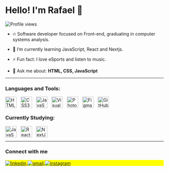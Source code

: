 
<h1 align="left">Hello! I'm Rafael 👋</h1>
<p align="left"> <img src="https://komarev.com/ghpvc/?username=rafaeelprado&color=blue" alt="Profile views" /> </p>

- 🔥 Software developer focused on Front-end, graduating in computer systems analysis.

- 🌱 I’m currently learning JavaScript, React and Nextjs. 

- ⚡ Fun fact: I love eSports and listen to music. 

- 💬 Ask me about: **HTML, CSS, JavaScript**

<hr>

### Languages and Tools:

<img align="left" alt="HTML5" width="36px" src="https://cdn.jsdelivr.net/gh/devicons/devicon/icons/html5/html5-original.svg" style="padding-right:10px;" />
<img align="left" alt="CSS3" width="36px" src="https://cdn.jsdelivr.net/gh/devicons/devicon/icons/css3/css3-original.svg" style="padding-right:10px;" />
<img align="left" alt="JavaScript" width="36px" src="https://cdn.jsdelivr.net/gh/devicons/devicon/icons/javascript/javascript-original.svg" style="padding-right:10px;" />
<img align="left" alt="Visual Studio Code" width="36px" src="https://cdn.jsdelivr.net/gh/devicons/devicon/icons/vscode/vscode-original.svg" style="padding-right:10px;" />
<img align="left" alt="Photoshop" width="36px" src="https://cdn.jsdelivr.net/gh/devicons/devicon/icons/photoshop/photoshop-plain.svg" style="padding-right:10px;" />
<img align="left" alt="Figma" width="36px" src="https://cdn.jsdelivr.net/gh/devicons/devicon/icons/figma/figma-original.svg" style="padding-right:10px;" />
<img align="left" alt="GitHub" width="36px" src="https://user-images.githubusercontent.com/3369400/139447912-e0f43f33-6d9f-45f8-be46-2df5bbc91289.png" style="padding-right:10px;" />


<br><br>

### Currently Studying: 

<img align="left" alt="JavaScript" width="36px" src="https://cdn.jsdelivr.net/gh/devicons/devicon/icons/javascript/javascript-original.svg" style="padding-right:10px;" />
<img align="left" alt="ReactJs" width="36px" src="https://cdn.jsdelivr.net/gh/devicons/devicon/icons/react/react-original.svg" style="padding-right:10px;" />

<img align="left" alt="NextJs" width="36px" src="https://cdn.jsdelivr.net/gh/devicons/devicon/icons/nextjs/nextjs-original.svg" />



<br><br>

<hr>

### Connect with me

<p align="left" style="background:yellow">
<a href="https://linkedin.com/in/rafapsd" target="_blank">
<img align="center" src="https://img.shields.io/badge/LinkedIn-0077B5?style=for-the-badge&logo=linkedin&logoColor=white" alt="linkedin"/>
</a>
<a href="mailto:rafapsd@gmail.com">
<img align="center" src="https://img.shields.io/badge/Gmail-c71610?style=for-the-badge&logo=gmail&logoColor=white" alt="gmail"/>
</a>
<a href="#" target="_blank">
<img align="center" src="https://img.shields.io/badge/Instagram-8a3ab9?style=for-the-badge&logo=instagram&logoColor=white" alt="instagram"/>
</a>

  
</p>
